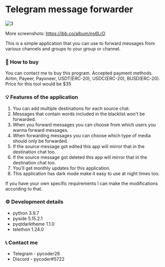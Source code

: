 # Telegram message forwarder

<img src="https://i.ibb.co/RzVBjcd/3.png" alt="3" border="0">

More screenshots: https://ibb.co/album/ns6LrD

This is a simple application that you can use to forward messages from various channels and groups to your group or channel.

### 🛒 How to buy
You can contact me to buy this program. Accepted payment methods. Airtm, Payeer, Payoneer, USDT(ERC-20), USDC(ERC-20), BUSD(ERC-20). Price for this tool would be $35

### 💡 Features of the application
1. You can add multiple destinations for each source chat.
2. Messages that contain words included in the blacklist won't be forwarded.
3. When you forward messages you can choose from which users you wanna forward messages.
4. When forwarding messages you can choose which type of media should only be forwarded.
5. If the source message got edited this app will mirror that in the destination chat too.
6. If the source message got deleted this app will mirror that in the destination chat too.
7. You'll get monthly updates for this application.
8. This application has dark mode make it easy to use at night times too.

If you have your own specific requirements I can make the modifications according to that.

### ⚙️ Development details
- python 3.9.7
- pyside 5.15.2.1
- pyqtdarktheme 1.1.0
- telethon 1.24.0

### 📞 Contact me
* Telegram - pycoder28
* Discord - pycoder#5722
